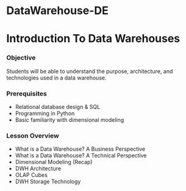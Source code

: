 # DataWarehouse-DE
# Introduction To Data Warehouses

### Objective
Students will be able to understand the purpose, architecture, and technologies used in a data warehouse.

### Prerequisites
- Relational database design & SQL
- Programming in Python
- Basic familiarity with dimensional modeling
### Lesson Overview
- What is a Data Warehouse? A Business Perspective
- What is a Data Warehouse? A Technical Perspective
- Dimensional Modeling (Recap)
- DWH Architecture
- OLAP Cubes
- DWH Storage Technology

